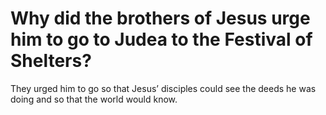 # Why did the brothers of Jesus urge him to go to Judea to the Festival of Shelters?

They urged him to go so that Jesus’ disciples could see the deeds he was doing and so that the world would know.
